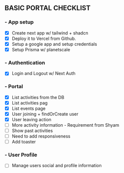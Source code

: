 ## BASIC PORTAL CHECKLIST

### - App setup

- [x] Create next app w/ tailwind + shadcn
- [x] Deploy it to Vercel from Github.
- [x] Setup a google app and setup credentials
- [x] Setup Prisma w/ planetscale

### - Authentication

- [x] Login and Logout w/ Next Auth

### - Portal

- [x] List activities from the DB
- [x] List activities pag
- [x] List events page
- [x] User joining + findOrCreate user
- [x] User leaving action
- [ ] More activity information - Requirement from Shyam
- [ ] Show past activities
- [ ] Need to add responsiveness
- [ ] Add toaster

### - User Profile

- [ ] Manage users social and profile information
